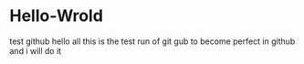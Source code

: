 # Hello-Wrold
test github
hello all
this is the test run of git gub to become 
perfect in github and i will do it
